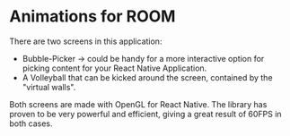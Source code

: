 # Animations for ROOM

There are two screens in this application: 
- Bubble-Picker &rarr; could be handy for a more interactive option for picking content for your React Native Application.
- A Volleyball that can be kicked around the screen, contained by the "virtual walls".

Both screens are made with OpenGL for React Native. The library has proven to be very powerful and efficient, giving a great result of 60FPS in both cases.
